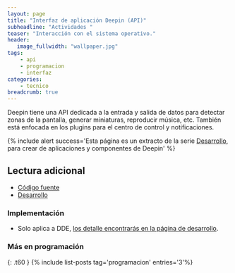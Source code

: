 ```yaml
---
layout: page
title: "Interfaz de aplicación Deepin (API)"
subheadline: "Actividades "
teaser: "Interacción con el sistema operativo."
header:
   image_fullwidth: "wallpaper.jpg"
tags:
    - api
    - programacion
    - interfaz
categories:
    - tecnico
breadcrumb: true    
---
```

Deepin tiene una API dedicada a la entrada y salida de datos para detectar zonas de la pantalla, generar miniaturas, reproducir música, etc. También está enfocada en los plugins para el centro de control y notificaciones.

{% include alert success='Esta página es un extracto de la serie <a href="/desarrollo">Desarrollo</a>, para crear de aplicaciones y componentes de Deepin' %}

## Lectura adicional
* [Código fuente](https://github.com/linuxdeepin/dde-api)
* [Desarrollo](https://cr.deepin.io/#/admin/projects/dde/dde-api)

### Implementación
* Solo aplica a DDE, [los detalle encontrarás en la página de desarrollo](https://www.deepin.org/en/developer-community/development/).

### Más en programación
{: .t60 }
{% include list-posts tag='programacion' entries='3'%}
